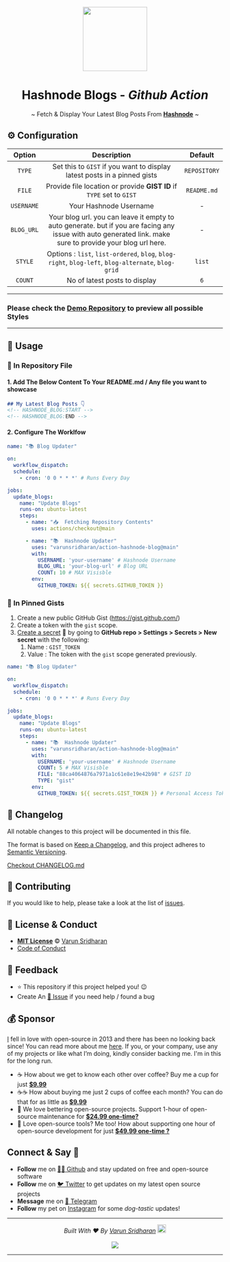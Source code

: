 <p align="center">
    <a href="https://hashnode.com/">
        <img src="https://cdn.svarun.dev/common/hashnode/icon.png" width="150px"/>
    </a>
</p>

<h1 align="center">Hashnode Blogs - <i>Github Action</i></h1>
<p align="center">~ Fetch & Display Your Latest Blog Posts From <a href="https://hashnode.com/"><strong>Hashnode</strong></a> ~</p>

## ⚙️ Configuration
| Option | Description | Default |
| :---: | :---: | :---: |
| `TYPE` | Set this to `GIST` if you want to display latest posts in a pinned gists | `REPOSITORY` |
| `FILE` | Provide file location or provide **GIST ID** if `TYPE` set to `GIST` | `README.md` |
| `USERNAME` | Your Hashnode Username | - |
| `BLOG_URL` | Your blog url. you can leave it empty to auto generate. but if you are facing any issue with auto generated link. make sure to provide your blog url here. | - |
| `STYLE` | Options :  `list`, `list-ordered`, `blog`, `blog-right`, `blog-left`, `blog-alternate`, `blog-grid` | `list` |
| `COUNT` | No of latest posts to display | `6` |

---
### Please check the [Demo Repository](https://github.com/varunsridharan/demo-action-hashnode-blog) to preview all possible **Styles**
---

## 🚀 Usage

### 💾  In Repository File
#### 1. Add The Below Content To Your README.md / Any file you want to showcase
```markdown
## My Latest Blog Posts 👇
<!-- HASHNODE_BLOG:START -->
<!-- HASHNODE_BLOG:END -->
```
#### 2. Configure The Worklfow
<!-- START RAW -->
```yaml
name: "📚 Blog Updater"

on:
  workflow_dispatch:
  schedule:
    - cron: '0 0 * * *' # Runs Every Day

jobs:
  update_blogs:
    name: "Update Blogs"
    runs-on: ubuntu-latest
    steps:
      - name: "📥  Fetching Repository Contents"
        uses: actions/checkout@main

      - name: "📚  Hashnode Updater"
        uses: "varunsridharan/action-hashnode-blog@main"
        with:
          USERNAME: 'your-username' # Hashnode Username
          BLOG_URL: 'your-blog-url' # Blog URL
          COUNT: 10 # MAX Visisble
        env:
          GITHUB_TOKEN: ${{ secrets.GITHUB_TOKEN }}
```
<!-- END RAW -->


### 📌  In Pinned Gists
1. Create a new public GitHub Gist (https://gist.github.com/)
2. Create a token with the `gist` scope.
3. [Create a secret](https://help.github.com/en/actions/configuring-and-managing-workflows/creating-and-storing-encrypted-secrets) 🔑 by going to **GitHub repo > Settings > Secrets > New secret** with the following:
    1. Name : `GIST_TOKEN`
    2. Value : The token with the `gist` scope generated previously.

<!-- START RAW -->
```yaml
name: "📚 Blog Updater"

on:
  workflow_dispatch:
  schedule:
    - cron: '0 0 * * *' # Runs Every Day

jobs:
  update_blogs:
    name: "Update Blogs"
    runs-on: ubuntu-latest
    steps:
      - name: "📚  Hashnode Updater"
        uses: "varunsridharan/action-hashnode-blog@main"
        with:
          USERNAME: 'your-username' # Hashnode Username
          COUNT: 5 # MAX Visisble
          FILE: "88ca4064876a7971a1c61e8e19e42b98" # GIST ID
          TYPE: "gist"
        env:
          GITHUB_TOKEN: ${{ secrets.GIST_TOKEN }} # Personal Access Token With Gists Scope
```
<!-- END RAW -->

<!-- START common-footer.mustache -->
## 📝 Changelog
All notable changes to this project will be documented in this file.

The format is based on [Keep a Changelog](https://keepachangelog.com/en/1.0.0/),
and this project adheres to [Semantic Versioning](https://semver.org/spec/v2.0.0.html).

[Checkout CHANGELOG.md](https://github.com/varunsridharan/action-hashnode-blog/blob/main/CHANGELOG.md)


## 🤝 Contributing
If you would like to help, please take a look at the list of [issues](https://github.com/varunsridharan/action-hashnode-blog/issues/).


## 📜  License & Conduct
- [**MIT License**](https://github.com/varunsridharan/action-hashnode-blog/blob/main/LICENSE) © [Varun Sridharan](website)
- [Code of Conduct](https://github.com/varunsridharan/.github/blob/main/CODE_OF_CONDUCT.md)


## 📣 Feedback
- ⭐ This repository if this project helped you! :wink:
- Create An [🔧 Issue](https://github.com/varunsridharan/action-hashnode-blog/issues/) if you need help / found a bug


## 💰 Sponsor
[I][twitter] fell in love with open-source in 2013 and there has been no looking back since! You can read more about me [here][website].
If you, or your company, use any of my projects or like what I’m doing, kindly consider backing me. I'm in this for the long run.

- ☕ How about we get to know each other over coffee? Buy me a cup for just [**$9.99**][buymeacoffee]
- ☕️☕️ How about buying me just 2 cups of coffee each month? You can do that for as little as [**$9.99**][buymeacoffee]
- 🔰         We love bettering open-source projects. Support 1-hour of open-source maintenance for [**$24.99 one-time?**][paypal]
- 🚀         Love open-source tools? Me too! How about supporting one hour of open-source development for just [**$49.99 one-time ?**][paypal]

<!-- Personl Links -->
[paypal]: https://sva.onl/paypal
[buymeacoffee]: https://sva.onl/buymeacoffee
[twitter]: https://sva.onl/twitter/
[website]: https://sva.onl/website/


## Connect & Say 👋
- **Follow** me on [👨‍💻 Github][github] and stay updated on free and open-source software
- **Follow** me on [🐦 Twitter][twitter] to get updates on my latest open source projects
- **Message** me on [📠 Telegram][telegram]
- **Follow** my pet on [Instagram][sofythelabrador] for some _dog-tastic_ updates!

<!-- Personl Links -->
[sofythelabrador]: https://www.instagram.com/sofythelabrador/
[github]: https://sva.onl/github/
[twitter]: https://sva.onl/twitter/
[telegram]: https://sva.onl/telegram/


---

<p align="center">
<i>Built With ♥ By <a href="https://sva.onl/twitter"  target="_blank" rel="noopener noreferrer">Varun Sridharan</a> <a href="https://en.wikipedia.org/wiki/India">
   <img src="https://cdn.svarun.dev/flag-india.jpg" width="20px"/></a> </i> <br/><br/>
   <img src="https://cdn.svarun.dev/codeispoetry.png"/>
</p>

---


<!-- END common-footer.mustache -->
